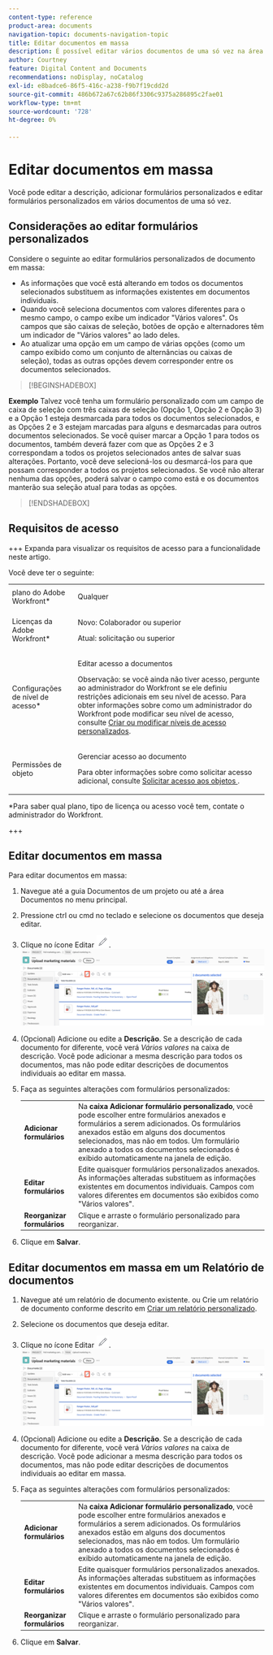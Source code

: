 ```yaml
---
content-type: reference
product-area: documents
navigation-topic: documents-navigation-topic
title: Editar documentos em massa
description: É possível editar vários documentos de uma só vez na área Documentos.
author: Courtney
feature: Digital Content and Documents
recommendations: noDisplay, noCatalog
exl-id: e8badce6-86f5-416c-a238-f9b7f19cdd2d
source-git-commit: 486b672a67c62b86f3306c9375a286895c2fae01
workflow-type: tm+mt
source-wordcount: '728'
ht-degree: 0%

---
```


# Editar documentos em massa

Você pode editar a descrição, adicionar formulários personalizados e editar formulários personalizados em vários documentos de uma só vez.

## Considerações ao editar formulários personalizados

Considere o seguinte ao editar formulários personalizados de documento em massa:

* As informações que você está alterando em todos os documentos selecionados substituem as informações existentes em documentos individuais.
* Quando você seleciona documentos com valores diferentes para o mesmo campo, o campo exibe um indicador &quot;Vários valores&quot;. Os campos que são caixas de seleção, botões de opção e alternadores têm um indicador de &quot;Vários valores&quot; ao lado deles.
* Ao atualizar uma opção em um campo de várias opções (como um campo exibido como um conjunto de alternâncias ou caixas de seleção), todas as outras opções devem corresponder entre os documentos selecionados.

>[!BEGINSHADEBOX]

**Exemplo**
Talvez você tenha um formulário personalizado com um campo de caixa de seleção com três caixas de seleção (Opção 1, Opção 2 e Opção 3) e a Opção 1 esteja desmarcada para todos os documentos selecionados, e as Opções 2 e 3 estejam marcadas para alguns e desmarcadas para outros documentos selecionados. Se você quiser marcar a Opção 1 para todos os documentos, também deverá fazer com que as Opções 2 e 3 correspondam a todos os projetos selecionados antes de salvar suas alterações. Portanto, você deve selecioná-los ou desmarcá-los para que possam corresponder a todos os projetos selecionados. Se você não alterar nenhuma das opções, poderá salvar o campo como está e os documentos manterão sua seleção atual para todas as opções.

>[!ENDSHADEBOX]

## Requisitos de acesso

+++ Expanda para visualizar os requisitos de acesso para a funcionalidade neste artigo.

Você deve ter o seguinte:

<table style="table-layout:auto"> 
 <col> 
 <col> 
 <tbody> 
  <tr> 
   <td role="rowheader">plano do Adobe Workfront*</td> 
   <td> <p> Qualquer</p> </td> 
  </tr> 
  <tr> 
   <td role="rowheader">Licenças da Adobe Workfront*</td> 
   <td><p> Novo: Colaborador ou superior</p> 
   <p> Atual: solicitação ou superior</p> </td> 
  </tr> 
  <tr> 
   <td role="rowheader">Configurações de nível de acesso*</td> 
   <td> <p>Editar acesso a documentos</p> <p>Observação: se você ainda não tiver acesso, pergunte ao administrador do Workfront se ele definiu restrições adicionais em seu nível de acesso. Para obter informações sobre como um administrador do Workfront pode modificar seu nível de acesso, consulte <a href="../../administration-and-setup/add-users/configure-and-grant-access/create-modify-access-levels.md" class="MCXref xref">Criar ou modificar níveis de acesso personalizados</a>.</p> </td> 
  </tr> 
  <tr> 
   <td role="rowheader">Permissões de objeto</td> 
   <td> <p>Gerenciar acesso ao documento</p> <p>Para obter informações sobre como solicitar acesso adicional, consulte <a href="../../workfront-basics/grant-and-request-access-to-objects/request-access.md" class="MCXref xref">Solicitar acesso aos objetos </a>.</p> </td> 
  </tr> 
 </tbody> 
</table>

&#42;Para saber qual plano, tipo de licença ou acesso você tem, contate o administrador do Workfront.

+++

## Editar documentos em massa

Para editar documentos em massa:

1. Navegue até a guia Documentos de um projeto ou até a área Documentos no menu principal.
1. Pressione ctrl ou cmd no teclado e selecione os documentos que deseja editar.
1. Clique no ícone Editar ![ícone editar](assets/edit-icon.png).
   ![editar local do ícone na página](assets/edit-multiple-documents.png)
1. (Opcional) Adicione ou edite a **Descrição**. Se a descrição de cada documento for diferente, você verá _Vários valores_ na caixa de descrição. Você pode adicionar a mesma descrição para todos os documentos, mas não pode editar descrições de documentos individuais ao editar em massa.
1. Faça as seguintes alterações com formulários personalizados:

   <table>
    <tr>
    <td><strong>Adicionar formulários</strong></td>
    <td>Na <strong>caixa Adicionar formulário personalizado</strong>, você pode escolher entre formulários anexados e formulários a serem adicionados. Os formulários anexados estão em alguns dos documentos selecionados, mas não em todos. Um formulário anexado a todos os documentos selecionados é exibido automaticamente na janela de edição.  </td>
    </tr>
    <tr>
    <td><strong>Editar formulários</strong></td>
    <td>Edite quaisquer formulários personalizados anexados. As informações alteradas substituem as informações existentes em documentos individuais. Campos com valores diferentes em documentos são exibidos como "Vários valores". </td>
    </tr>
    <tr>
    <td><strong>Reorganizar formulários</strong></td>
    <td>Clique e arraste o formulário personalizado para reorganizar.</td>
    </tr>
    </table>
1. Clique em **Salvar**.


## Editar documentos em massa em um Relatório de documentos

1. Navegue até um relatório de documento existente.
ou
Crie um relatório de documento conforme descrito em [Criar um relatório personalizado](/help/quicksilver/reports-and-dashboards/reports/creating-and-managing-reports/create-custom-report.md).
1. Selecione os documentos que deseja editar.
1. Clique no ícone Editar ![ícone editar](assets/edit-icon.png).
   ![editar local do ícone na página](assets/edit-multiple-documents.png)
1. (Opcional) Adicione ou edite a **Descrição**. Se a descrição de cada documento for diferente, você verá _Vários valores_ na caixa de descrição. Você pode adicionar a mesma descrição para todos os documentos, mas não pode editar descrições de documentos individuais ao editar em massa.
1. Faça as seguintes alterações com formulários personalizados:

   <table>
    <tr>
    <td><strong>Adicionar formulários</strong></td>
    <td>Na <strong>caixa Adicionar formulário personalizado</strong>, você pode escolher entre formulários anexados e formulários a serem adicionados. Os formulários anexados estão em alguns dos documentos selecionados, mas não em todos. Um formulário anexado a todos os documentos selecionados é exibido automaticamente na janela de edição.  </td>
    </tr>
    <tr>
    <td><strong>Editar formulários</strong></td>
    <td>Edite quaisquer formulários personalizados anexados. As informações alteradas substituem as informações existentes em documentos individuais. Campos com valores diferentes em documentos são exibidos como "Vários valores". </td>
    </tr>
    <tr>
    <td><strong>Reorganizar formulários</strong></td>
    <td>Clique e arraste o formulário personalizado para reorganizar.</td>
    </tr>
    </table>
1. Clique em **Salvar**.
